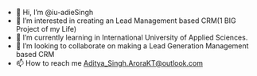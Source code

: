 - 👋 Hi, I’m @iu-adieSingh
- 👀 I’m interested in creating an Lead Management based CRM(1 BIG Project of my Life)
- 🌱 I’m currently learning in International University of Applied Sciences.
- 💞️ I’m looking to collaborate on making a Lead Generation Management based CRM
- 📫 How to reach me Aditya_Singh.AroraKT@outlook.com

<!---
iu-adieSingh/iu-adieSingh is a ✨ special ✨ repository because its `README.md` (this file) appears on your GitHub profile.
You can click the Preview link to take a look at your changes.
--->
